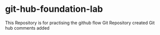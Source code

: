 # git-hub-foundation-lab
This Repository is for practising the github flow
Git Repository created 
Git hub comments added

